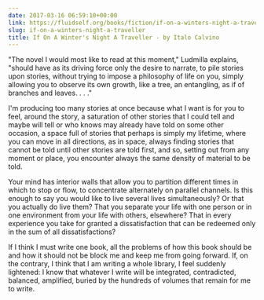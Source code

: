 ```yaml
---
date: 2017-03-16 06:59:10+00:00
link: https://fluidself.org/books/fiction/if-on-a-winters-night-a-traveller
slug: if-on-a-winters-night-a-traveller
title: If On A Winter's Night A Traveller - by Italo Calvino
---
```


"The novel I would most like to read at this moment," Ludmilla explains, "should have as its driving force only the desire to narrate, to pile stories upon stories, without trying to impose a philosophy of life on you, simply allowing you to observe its own growth, like a tree, an entangling, as if of branches and leaves. . . ."

I'm producing too many stories at once because what I want is for you to feel, around the story, a saturation of other stories that I could tell and maybe will tell or who knows may already have told on some other occasion, a space full of stories that perhaps is simply my lifetime, where you can move in all directions, as in space, always finding stories that cannot be told until other stories are told first, and so, setting out from any moment or place, you encounter always the same density of material to be told.

Your mind has interior walls that allow you to partition different times in which to stop or flow, to concentrate alternately on parallel channels. Is this enough to say you would like to live several lives simultaneously? Or that you actually do live them? That you separate your life with one person or in one environment from your life with others, elsewhere? That in every experience you take for granted a dissatisfaction that can be redeemed only in the sum of all dissatisfactions?

If I think I must write one book, all the problems of how this book should be and how it should not be block me and keep me from going forward. If, on the contrary, I think that I am writing a whole library, I feel suddenly lightened: I know that whatever I write will be integrated, contradicted, balanced, amplified, buried by the hundreds of volumes that remain for me to write.
